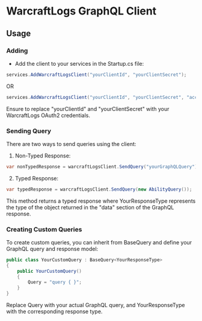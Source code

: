 ﻿# WarcraftLogs GraphQL Client

## Usage

### Adding

- Add the client to your services in the Startup.cs file:
```c#
services.AddWarcraftLogsClient("yourClientId", "yourClientSecret");
```
OR
```c#
services.AddWarcraftLogsClient("yourClientId", "yourClientSecret", "accessToken");
```
Ensure to replace "yourClientId" and "yourClientSecret" with your WarcraftLogs OAuth2 credentials.

### Sending Query
There are two ways to send queries using the client:
1. Non-Typed Response:
```c#
var nonTypedResponse = warcraftLogsClient.SendQuery("yourGraphQLQuery");
```
2. Typed Response:
```c#
var typedResponse = warcraftLogsClient.SendQuery(new AbilityQuery());
```
This method returns a typed response where YourResponseType represents the type of the object returned in the "data" section of the GraphQL response.

### Creating Custom Queries
To create custom queries, you can inherit from BaseQuery<T> and define your GraphQL query and response model:
```c#
public class YourCustomQuery : BaseQuery<YourResponseType>
{
    public YourCustomQuery()
    {
        Query = "query { }";
    }
}
```
Replace Query with your actual GraphQL query, and YourResponseType with the corresponding response type.